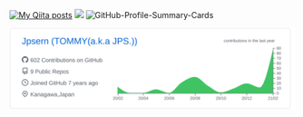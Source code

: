 [![My Qiita posts](https://qiita-badge.apiapi.app/s/tommy_aka_jps/posts.svg)](http://qiita.com/tommy_aka_jps)
![](https://komarev.com/ghpvc/?username=Jpsern&color=)
![GitHub-Profile-Summary-Cards](https://github.com/Jpsern/Jpsern/workflows/GitHub-Profile-Summary-Cards/badge.svg)


[![](https://raw.githubusercontent.com/Jpsern/Jpsern/master/profile-summary-card-output/github/0-profile-details.svg)](https://github.com/vn7n24fzkq/github-profile-summary-cards)

<!-- 20210228 言語はとりあえず非表示でいいや -->
<!--
[![](https://raw.githubusercontent.com/Jpsern/Jpsern/master/profile-summary-card-output/github/1-repos-per-language.svg)](https://github.com/vn7n24fzkq/github-profile-summary-cards)
[![](https://raw.githubusercontent.com/Jpsern/Jpsern/master/profile-summary-card-output/github/2-most-commit-language.svg)](https://github.com/vn7n24fzkq/github-profile-summary-cards)
-->

<!--
[![Anurag's github stats](https://github-readme-stats.vercel.app/api?username=Jpsern&include_all_commits=true&count_private=true&show_icons=true&theme=graywhite&hide=stars,contribs)](https://github.com/anuraghazra/github-readme-stats)
-->
<!--
<a href="https://github.com/anuraghazra/github-readme-stats">
  <img align="left" src="https://github-readme-stats.vercel.app/api?username=Jpsern&include_all_commits=true&count_private=true&show_icons=true&theme=graywhite" />
</a>
<a href="https://github.com/anuraghazra/github-readme-stats">
  <img align="left" src="https://github-readme-stats.vercel.app/api/top-langs/?username=Jpsern" />
</a>
-->

<!--
**Jpsern/Jpsern** is a ✨ _special_ ✨ repository because its `README.md` (this file) appears on your GitHub profile.

Here are some ideas to get you started:

- 🔭 I’m currently working on ...
- 🌱 I’m currently learning ...
- 👯 I’m looking to collaborate on ...
- 🤔 I’m looking for help with ...
- 💬 Ask me about ...
- 📫 How to reach me: ...
- 😄 Pronouns: ...
- ⚡ Fun fact: ...
-->
